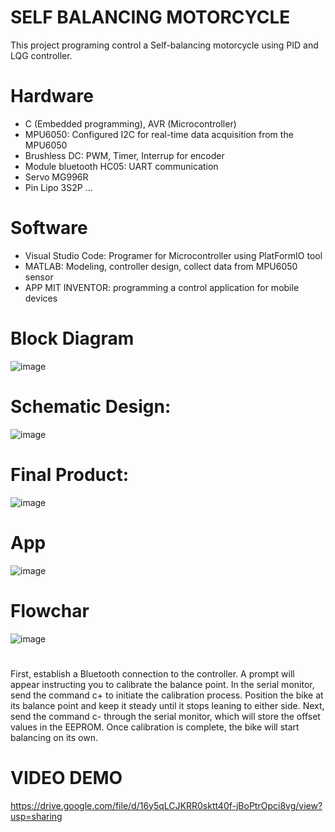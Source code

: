 # SELF BALANCING MOTORCYCLE
This project programing control a Self-balancing motorcycle using PID and LQG controller.
# Hardware 
  * C (Embedded programming),  AVR (Microcontroller)
  * MPU6050: Configured I2C for real-time data acquisition from the MPU6050
  * Brushless DC: PWM, Timer, Interrup for encoder
  * Module bluetooth HC05: UART communication
  * Servo MG996R
  * Pin Lipo 3S2P ...
# Software
  * Visual Studio Code: Programer for Microcontroller using PlatFormIO tool
  * MATLAB: Modeling, controller design, collect data from MPU6050 sensor
  * APP MIT INVENTOR: programming a control application for mobile devices
# Block Diagram
![image](https://github.com/user-attachments/assets/3efcf42c-b7a4-437b-a289-f3709f9eec02)
# Schematic Design:
![image](https://github.com/user-attachments/assets/79e8b8b9-b979-4bbc-903c-c377827e8496)
# Final Product:
![image](https://github.com/user-attachments/assets/70ece1a1-4ec8-44b7-9148-107723949859)
# App
![image](https://github.com/user-attachments/assets/a864c77f-6044-4a47-a436-e26dbbf1fb4a)
# Flowchar
![image](https://github.com/user-attachments/assets/b7b61bfe-80bc-43dc-8127-42bbd2bed26b)
#
First, establish a Bluetooth connection to the controller. A prompt will appear instructing you to calibrate the balance point. In the serial monitor, send the command c+ to initiate the calibration process. Position the bike at its balance point and keep it steady until it stops leaning to either side. Next, send the command c- through the serial monitor, which will store the offset values in the EEPROM. Once calibration is complete, the bike will start balancing on its own.
# VIDEO DEMO
https://drive.google.com/file/d/16y5qLCJKRR0sktt40f-jBoPtrOpci8vg/view?usp=sharing
